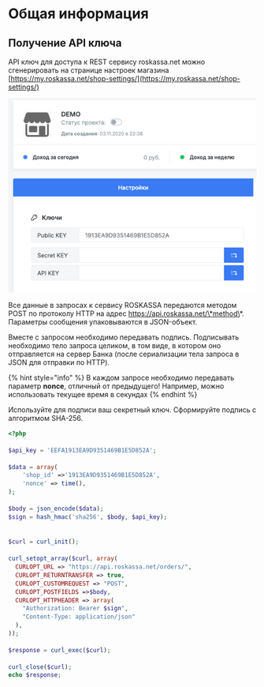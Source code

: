 # Общая информация

## Получение API ключа

API ключ для доступа к REST сервису roskassa.net можно сгенерировать на странице настроек магазина [https://my.roskassa.net/shop-settings/](https://my.roskassa.net/shop-settings/)

![](../../.gitbook/assets/image%20%289%29.png)

Все данные в запросах к сервису ROSKASSA передаются методом POST по протоколу HTTP на адрес https://api.roskassa.net/\*method\*. Параметры сообщения упаковываются в JSON-объект.

Вместе с запросом необходимо передавать подпись. Подписывать необходимо тело запроса целиком, в том виде, в котором оно отправляется на сервер Банка \(после сериализации тела запроса в JSON для отправки по HTTP\).

{% hint style="info" %}
 В каждом запросе необходимо передавать параметр **nonce**, отличный от предыдущего! Например, можно использовать текущее время в секундах
{% endhint %}

Используйте для подписи ваш секретный ключ. Сформируйте подпись с алгоритмом SHA-256.

```php
<?php

$api_key = 'EEFA1913EA9D9351469B1E5D852A';

$data = array(
    'shop_id' =>'1913EA9D9351469B1E5D852A',
    'nonce' => time(),
);

$body = json_encode($data);
$sign = hash_hmac('sha256', $body, $api_key);


$curl = curl_init();

curl_setopt_array($curl, array(
  CURLOPT_URL => "https://api.roskassa.net/orders/",
  CURLOPT_RETURNTRANSFER => true,
  CURLOPT_CUSTOMREQUEST => "POST",
  CURLOPT_POSTFIELDS =>$body,
  CURLOPT_HTTPHEADER => array(
    "Authorization: Bearer $sign",
    "Content-Type: application/json"
  ),
));

$response = curl_exec($curl);

curl_close($curl);
echo $response;
```



